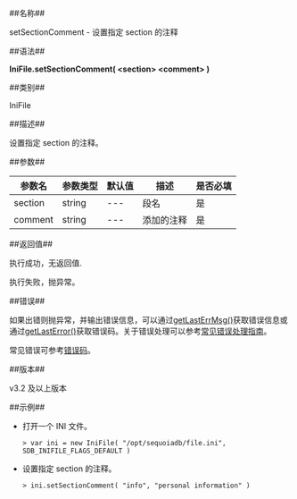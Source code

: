 ##名称##

setSectionComment - 设置指定 section 的注释

##语法##

**IniFile.setSectionComment( \<section\> \<comment\> )**

##类别##

IniFile

##描述##

设置指定 section 的注释。

##参数##

| 参数名     | 参数类型 | 默认值  | 描述                                    | 是否必填 |
| ---------- | -------- | --------| --------------------------------------- | -------- |
| section    | string   | ---     | 段名                                    | 是       |
| comment    | string   | ---     | 添加的注释                              | 是       |

##返回值##

执行成功，无返回值.

执行失败，抛异常。

##错误##

如果出错则抛异常，并输出错误信息，可以通过[getLastErrMsg()](manual/Manual/Sequoiadb_Command/Global/getLastErrMsg.md)获取错误信息或通过[getLastError()](manual/Manual/Sequoiadb_Command/Global/getLastError.md)获取错误码。关于错误处理可以参考[常见错误处理指南](manual/FAQ/faq_sdb.md)。


常见错误可参考[错误码](manual/Manual/Sequoiadb_error_code.md)。

##版本##

v3.2 及以上版本

##示例##

* 打开一个 INI 文件。

    ```lang-javascript
    > var ini = new IniFile( "/opt/sequoiadb/file.ini", SDB_INIFILE_FLAGS_DEFAULT )
    ```

* 设置指定 section 的注释。

    ```lang-javascript
    > ini.setSectionComment( "info", "personal information" )
    ```